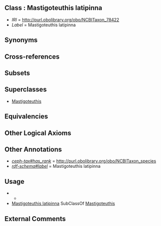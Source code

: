 
## Class : Mastigoteuthis latipinna

 * *IRI* = http://purl.obolibrary.org/obo/NCBITaxon_78422
 * *Label* = Mastigoteuthis latipinna

## Synonyms


## Cross-references


## Subsets


## Superclasses

 * [Mastigoteuthis](../../NCBITaxon/30/NCBITaxon_61730.md)

## Equivalencies


## Other Logical Axioms


## Other Annotations

 * *[ceph-tax#has_rank](../../ceph-tax#has/nk/ceph-tax#has_rank.md)* = http://purl.obolibrary.org/obo/NCBITaxon_species
 * *[rdf-schema#label](../../el/rdf-schema#label.md)* = Mastigoteuthis latipinna

## Usage

 * -
 * [Mastigoteuthis latipinna](../../NCBITaxon/22/NCBITaxon_78422.md) SubClassOf [Mastigoteuthis](../../NCBITaxon/30/NCBITaxon_61730.md)

## External Comments

